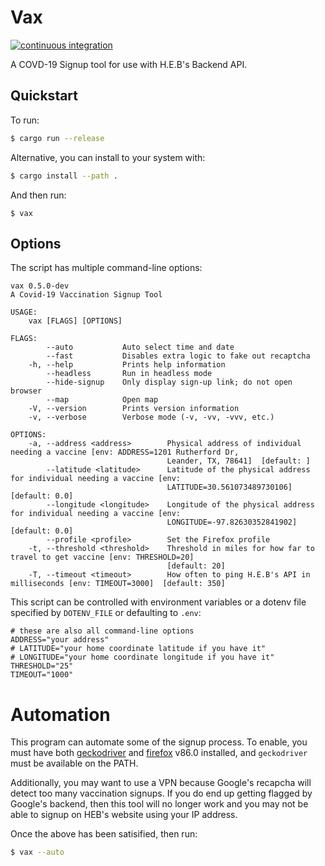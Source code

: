 # Vax
[![continuous integration](https://github.com/brianbruggeman/vax/actions/workflows/ci.yml/badge.svg)](https://github.com/brianbruggeman/vax/actions)


A COVD-19 Signup tool for use with H.E.B's Backend API.

## Quickstart

To run:

```bash
$ cargo run --release
```

Alternative, you can install to your system with:

```bash
$ cargo install --path .
```

And then run:

```
$ vax
```

## Options

The script has multiple command-line options:

```
vax 0.5.0-dev
A Covid-19 Vaccination Signup Tool

USAGE:
    vax [FLAGS] [OPTIONS]

FLAGS:
        --auto           Auto select time and date
        --fast           Disables extra logic to fake out recaptcha
    -h, --help           Prints help information
        --headless       Run in headless mode
        --hide-signup    Only display sign-up link; do not open browser
        --map            Open map
    -V, --version        Prints version information
    -v, --verbose        Verbose mode (-v, -vv, -vvv, etc.)

OPTIONS:
    -a, --address <address>        Physical address of individual needing a vaccine [env: ADDRESS=1201 Rutherford Dr,
                                   Leander, TX, 78641]  [default: ]
        --latitude <latitude>      Latitude of the physical address for individual needing a vaccine [env:
                                   LATITUDE=30.561073489730106]  [default: 0.0]
        --longitude <longitude>    Longitude of the physical address for individual needing a vaccine [env:
                                   LONGITUDE=-97.82630352841902]  [default: 0.0]
        --profile <profile>        Set the Firefox profile
    -t, --threshold <threshold>    Threshold in miles for how far to travel to get vaccine [env: THRESHOLD=20]
                                   [default: 20]
    -T, --timeout <timeout>        How often to ping H.E.B's API in milliseconds [env: TIMEOUT=3000]  [default: 350]
```

This script can be controlled with environment variables or a dotenv file
specified by `DOTENV_FILE` or defaulting to `.env`:

```
# these are also all command-line options
ADDRESS="your address"
# LATITUDE="your home coordinate latitude if you have it"
# LONGITUDE="your home coordinate longitude if you have it"
THRESHOLD="25"
TIMEOUT="1000"
```

# Automation

This program can automate some of the signup process.  To enable, you
must have both [geckodriver](https://github.com/mozilla/geckodriver/releases) and 
[firefox](https://www.mozilla.org/en-US/firefox/new/) v86.0 installed, and
`geckodriver` must be available on the PATH.

Additionally, you may want to use a VPN because Google's recapcha will
detect too many vaccination signups.  If you do end up getting flagged
by Google's backend, then this tool will no longer work and you may
not be able to signup on HEB's website using your IP address.

Once the above has been satisified, then run:

```bash
$ vax --auto
```

